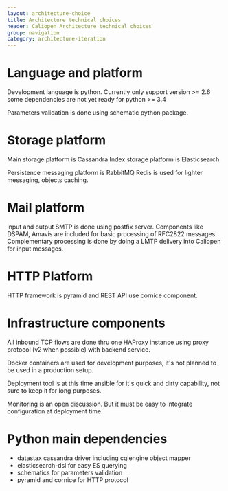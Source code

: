 ```yaml
---
layout: architecture-choice
title: Architecture technical choices
header: Caliopen Architecture technical choices
group: navigation
category: architecture-iteration
---
```


Language and platform
=====================

Development language is python. Currently only support version >= 2.6
some dependencies are not yet ready for python >= 3.4

Parameters validation is done using schematic python package.

Storage platform
================

Main storage platform is Cassandra
Index storage platform is Elasticsearch

Persistence messaging platform is RabbitMQ
Redis is used for lighter messaging, objects caching.

Mail platform
=============

input and output SMTP is done using postfix server.
Components like DSPAM, Amavis are included for basic processing
of RFC2822 messages. Complementary processing is done by doing
a LMTP delivery into Caliopen for input messages.

HTTP Platform
=============

HTTP framework is pyramid and REST API use cornice component.

Infrastructure components
=========================

All inbound TCP flows are done thru one HAProxy instance using
proxy protocol (v2 when possible) with backend service.

Docker containers are used for development purposes, it's not
planned to be used in a production setup.

Deployment tool is at this time ansible for it's quick and dirty
capability, not sure to keep it for long purposes.

Monitoring is an open discussion. But it must be easy to integrate
configuration at deployment time.

Python main dependencies
========================

- datastax cassandra driver including cqlengine object mapper
- elasticsearch-dsl for easy ES querying
- schematics for parameters validation
- pyramid and cornice for HTTP protocol

